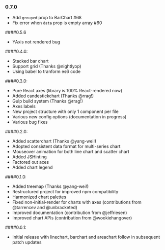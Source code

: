 ### 0.7.0
 - Add `grouped` prop to BarChart #68
 - Fix error when `data` prop is empty array #60

####0.5.6
 - YAxis not rendered bug

####0.4.0:
- Stacked bar chart 
- Support grid (Thanks @nightlyop)
- Using babel to tranform es6 code

####0.3.0:
- Pure React axes (library is 100% React-rendered now)
- Added candestickchart (Thanks @rrag!)
- Gulp build system (Thanks @rrag!)
- Axes labels
- New project structure with only 1 component per file
- Various new config options (documentation in progress)
- Various bug fixes

####0.2.0:
- Added scatterchart (Thanks @yang-wei!)
- Adopted consistent data format for multi-series chart
- Mouseover animation for both line chart and scatter chart
- Added JSHinting
- Factored out axes
- Added chart legend

####0.1.0:
- Added treemap (Thanks @yang-wei!)
- Restructured project for improved npm compatibility
- Harmonized chart palettes
- Fixed non-initial-render for charts with axes (contributions from @tarrencev and @unbracketed)
- Improved documentation (contribution from @jeffriesen)
- Improved chart APIs (contribution from @wookiehangover)

####0.0.1:
- Initial release with linechart, barchart and areachart follow in subsequent patch updates


